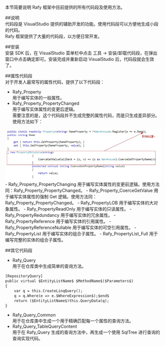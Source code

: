 ﻿本节简要说明 Rafy 框架中目前提供的所有代码段及使用方法。  

##说明  
代码段是 VisualStudio 提供的辅助开发的功能。使用代码段可以方便地生成小段的代码。  
Rafy 框架提供了大量的代码段，以方便日常开发。  

##安装  
安装 SDK 后，在 VisualStudio 菜单栏中点击 工具 -> 安装/卸载代码段，在弹出窗口中点击确定即可。安装完成并重新启动 VisualStudio 后，代码段就会生效了。  

##属性代码段  
对于开发人最常写的属性代码，提供了以下代码段：  
 - Rafy_Property  
用于编写实体的一般属性。  
 - Rafy_Property_PropertyChanged  
用于编写实体属性的变更后逻辑。  
需要注意的是，这个代码段并不生成完整的属性代码，而是只生成差异部分。使用方法如下：  
<img src = \..\images\Snippets_PropertyChangedUsage.png  align = center />   
 - Rafy_Property_PropertyChanging  
用于编写实体属性的变更前逻辑。使用方法同：Rafy_Property_PropertyChanged。  
 - Rafy_Property_CoerceGetValue  
用于编写实体属性的强制 Get 逻辑。使用方法同：Rafy_Property_PropertyChanged。  
 - Rafy_PropertyLOB  
用于编写实体的大对象属性。  
 - Rafy_PropertyReadOnly  
用于编写实体的只读属性。  
 - Rafy_PropertyRedundancy  
用于编写实体的冗余属性。  
 - Rafy_PropertyReference  
用于编写实体的引用属性。  
 - Rafy_PropertyReferenceNullable  
用于编写实体的可空引用属性。  
 - Rafy_PropertyList  
用于编写实体的组合子属性。  
 - Rafy_PropertyList_Full  
用于编写完整的实体的组合子属性。  

##其它代码段  
 - Rafy_Query  
用于在仓库类中生成简单的查询方法。  
```  
[RepositoryQuery]
public virtual $EntityListName$ $MethodName$($Parameters$)
{
    var q = this.CreateLinqQuery();
    q = q.Where(e => e.$WhereExpression$);$end$
    return ($EntityListName$)this.QueryData(q);
}  
```  
 - Rafy_Query_Common  
用于在仓库类中生成一个用于精确匹配每一个属性的查询方法。  
 - Rafy_Query_TableQueryContent  
用于在 Rafy_Query 生成的查询方法中，再生成一个使用 SqlTree 进行查询的查询实现代码。  
